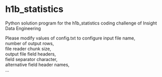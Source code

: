 # h1b_statistics
Python solution program for the h1b_statistics coding challenge of Insight Data Engineering

Please modify values of config.txt to configure
  input file name, <br>
  number of output rows, <br>
  file reader chunk size, <br>
  output file field headers, <br>
  field separator character, <br>
  alternative field header names, <br>
  ...

